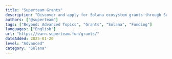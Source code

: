 ```yaml
---
title: "Superteam Grants"
description: "Discover and apply for Solana ecosystem grants through Superteam's curated platform"
authors: ["@superteam"]
tags: ["Beyond: Advanced Topics", "Grants", "Solana", "Funding"]
languages: ["English"]
url: "https://earn.superteam.fun/grants/"
dateAdded: 2025-01-20
level: "Advanced"
category: "Solana"
---
```

